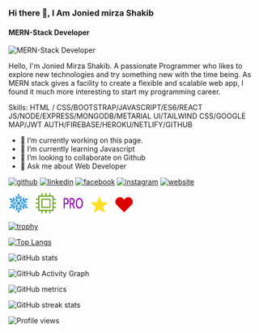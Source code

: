 ### Hi there 👋,  I Am Jonied mirza Shakib
#### MERN-Stack Developer
![MERN-Stack Developer](https://i.ibb.co/1TW0nS8/shakib1.jpg)

Hello, I'm Jonied Mirza Shakib. A passionate Programmer who likes to explore new technologies and try something new with the time being. As MERN stack gives a facility to create a flexible and scalable web app, I found it much more interesting to start my programming career.

Skills: HTML / CSS/BOOTSTRAP/JAVASCRIPT/ES6/REACT JS/NODE/EXPRESS/MONGODB/METARIAL UI/TAILWIND CSS/GOOGLE MAP/JWT AUTH/FIREBASE/HEROKU/NETLIFY/GITHUB

- 🔭 I’m currently working on this page. 
- 🌱 I’m currently learning Javascript 
- 👯 I’m looking to collaborate on Github 
- 💬 Ask me about Web Developer 


[<img src='https://cdn.jsdelivr.net/npm/simple-icons@3.0.1/icons/github.svg' alt='github' height='40'>](https://github.com/Jonied-mirza-shakib)  [<img src='https://cdn.jsdelivr.net/npm/simple-icons@3.0.1/icons/linkedin.svg' alt='linkedin' height='40'>](https://www.linkedin.com/in/jonied-mirza-shakib/)  [<img src='https://cdn.jsdelivr.net/npm/simple-icons@3.0.1/icons/facebook.svg' alt='facebook' height='40'>](https://www.facebook.com/profile.php?id=100050105945881)  [<img src='https://cdn.jsdelivr.net/npm/simple-icons@3.0.1/icons/instagram.svg' alt='instagram' height='40'>](https://www.instagram.com/JoniedMirzaShakib5280/)  [<img src='https://cdn.jsdelivr.net/npm/simple-icons@3.0.1/icons/icloud.svg' alt='website' height='40'>](https://jonied-mirza-shakib.netlify.app/)  

<a href='https://archiveprogram.github.com/'><img src='https://raw.githubusercontent.com/acervenky/animated-github-badges/master/assets/acbadge.gif' width='40' height='40'></a> <a href='https://docs.github.com/en/developers'><img src='https://raw.githubusercontent.com/acervenky/animated-github-badges/master/assets/devbadge.gif' width='40' height='40'></a> <a href='https://github.com/pricing'><img src='https://raw.githubusercontent.com/acervenky/animated-github-badges/master/assets/pro.gif' width='40' height='40'></a> <a href='https://stars.github.com/'><img src='https://raw.githubusercontent.com/acervenky/animated-github-badges/master/assets/starbadge.gif' width='35' height='35'></a> <a href='https://docs.github.com/en/github/supporting-the-open-source-community-with-github-sponsors'><img src='https://raw.githubusercontent.com/acervenky/animated-github-badges/master/assets/sponsorbadge.gif' width='35' height='35'></a> 

[![trophy](https://github-profile-trophy.vercel.app/?username=Jonied-mirza-shakib)](https://github.com/ryo-ma/github-profile-trophy)

[![Top Langs](https://github-readme-stats.vercel.app/api/top-langs/?username=Jonied-mirza-shakib)](https://github.com/anuraghazra/github-readme-stats)

![GitHub stats](https://github-readme-stats.vercel.app/api?username=Jonied-mirza-shakib&show_icons=true&count_private=true)  

![GitHub Activity Graph](https://activity-graph.herokuapp.com/graph?username=Jonied-mirza-shakib)  

![GitHub metrics](https://metrics.lecoq.io/Jonied-mirza-shakib)  

![GitHub streak stats](https://github-readme-streak-stats.herokuapp.com/?user=Jonied-mirza-shakib)  

![Profile views](https://gpvc.arturio.dev/Jonied-mirza-shakib)  
